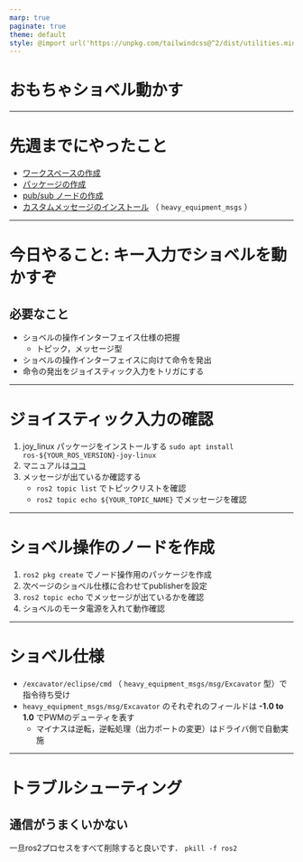 ```yaml
---
marp: true
paginate: true
theme: default
style: @import url('https://unpkg.com/tailwindcss@^2/dist/utilities.min.css');
---
```



# おもちゃショベル動かす

---

# 先週までにやったこと

- [ワークスペースの作成](https://docs.ros.org/en/jazzy/Tutorials/Beginner-Client-Libraries/Creating-A-Workspace/Creating-A-Workspace.html)
- [パッケージの作成](https://docs.ros.org/en/jazzy/Tutorials/Beginner-Client-Libraries/Creating-Your-First-ROS2-Package.html)
- [pub/sub ノードの作成](https://docs.ros.org/en/jazzy/Tutorials/Intermediate/Writing-an-Action-Server-Client/Py.html)
- [カスタムメッセージのインストール](https://docs.ros.org/en/jazzy/Tutorials/Beginner-Client-Libraries/Custom-ROS2-Interfaces.html) （ `heavy_equipment_msgs` ）


---

# 今日やること: キー入力でショベルを動かすぞ

## 必要なこと

- ショベルの操作インターフェイス仕様の把握
  - トピック，メッセージ型
- ショベルの操作インターフェイスに向けて命令を発出
- 命令の発出をジョイスティック入力をトリガにする


---

# ジョイスティック入力の確認

1. joy_linux パッケージをインストールする
`sudo apt install ros-${YOUR_ROS_VERSION}-joy-linux`
2. マニュアルは[ココ](https://index.ros.org/p/joy_linux/)
3. メッセージが出ているか確認する
   - `ros2 topic list` でトピックリストを確認
   - `ros2 topic echo ${YOUR_TOPIC_NAME}` でメッセージを確認


---

# ショベル操作のノードを作成

1. `ros2 pkg create` でノード操作用のパッケージを作成
2. 次ページのショベル仕様に合わせてpublisherを設定
3. `ros2 topic echo` でメッセージが出ているかを確認
4. ショベルのモータ電源を入れて動作確認



---

# ショベル仕様

- `/excavator/eclipse/cmd` （ `heavy_equipment_msgs/msg/Excavator` 型）で指令待ち受け
- `heavy_equipment_msgs/msg/Excavator` のそれぞれのフィールドは **-1.0 to 1.0** でPWMのデューティを表す
  - マイナスは逆転，逆転処理（出力ポートの変更）はドライバ側で自動実施


---

# トラブルシューティング

## 通信がうまくいかない

一旦ros2プロセスをすべて削除すると良いです．
`pkill -f ros2`








